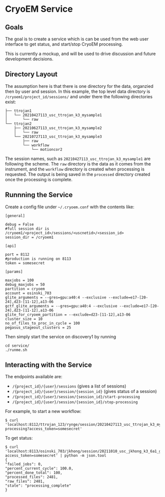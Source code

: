 # CryoEM Service


## Goals

The goal is to create a service which is can be used from the web user
interface to get status, and start/stop CryoEM processing.

This is currently a mockup, and will be used to drive discussion and
future development decisions.


## Directory Layout

The assumption here is that there is one directory for the data,
organzied then by user and session. In this example, the top level
data directory is `/cryoem1/project_id/sessions/` and under there the
following directories exist:

    ├── ttrojan1
    │   └── 20210427113_usc_ttrojan_k3_mysample1
    │       └── raw
    └── ttrojan2
        ├── 20210627113_usc_ttrojan_k3_mysample2
        │   └── raw
        └── 20210727113_usc_ttrojan_k3_mysample3
            ├── raw
            └── workflow
                └── motioncor2

The session names, such as `20210427113_usc_ttrojan_k3_mysample1` are following the scheme. The
`raw` directory is the data as it comes from the instrument, and the
`workflow` directory is created when processing is requested. The output is being saved 
in the `processed` directory created once the processing is complete.


## Runnning the Service

Create a config file under `~/.cryoem.conf` with the contents like:

    [general]
    
    debug = False
	#full session dir is /cryoem1/<project_id>/sessions/<uscnetid>/<session_id>
    session_dir = /cryoem1
    
    [api]
    
    port = 8112
	#production is running on 8113
    token = somesecret
    
    [params]
    
    maxjobs = 100
    debug_maxjobs = 50
    partition = cryoem
    account = osinski_703
    glite_arguments = --gres=gpu:a40:4 --exclusive --exclude=e17-[20-24],d23-[11-12],a13-06
	gctf_glite_arguments = --gres=gpu:a40:4 --exclusive --exclude=e17-[20-24],d23-[11-12],a13-06
	glite_for_cryoem_partition = --exclude=d23-[11-12],a13-06
    cluster_size = 10
    no_of_files_to_proc_in_cycle = 100
	pegasus_stageout_clusters = 25



Then simply start the service on discovery1 by running

    cd service/
    ./runme.sh


## Interacting with the Service

The endpoints available are:

 * `/{project_id}/{user}/sessions` (gives a list of sessions)
 * `/{project_id}/{user}/session/{session_id}` (gives status of a session)
 * `/{project_id}/{user}/session/{session_id}/start-processing`
 * `/{project_id}/{user}/session/{session_id}/stop-processing`

For example, to start a new workflow:

    $ curl 'localhost:8112/ttrojan_123/rynge/session/20210427113_usc_ttrojan_k3_mysample1/start-processing?access_token=somesecret'

To get status:

    $ curl 'localhost:8113/osinski_703/jkhong/session/20211010_usc_jkhong_k3_6a1_grid2_3mg_au_test?access_token=somesecret' | python -m json.tool
    {
    "failed_jobs": 0,
    "percent_current_cycle": 100.0,
    "percent_done_total": 100,
    "processed_files": 2481,
    "raw_files": 2481,
    "state": "processing_complete"
    }



